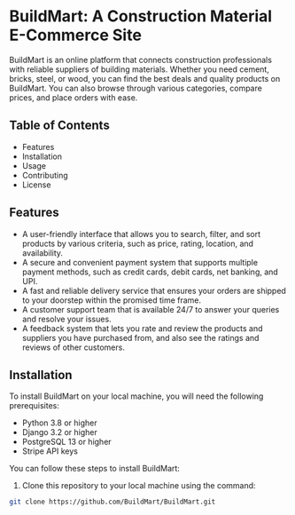 # BuildMart: A Construction Material E-Commerce Site

BuildMart is an online platform that connects construction professionals with reliable suppliers of building materials. Whether you need cement, bricks, steel, or wood, you can find the best deals and quality products on BuildMart. You can also browse through various categories, compare prices, and place orders with ease.

## Table of Contents
- Features
- Installation
- Usage
- Contributing
- License

## Features
- A user-friendly interface that allows you to search, filter, and sort products by various criteria, such as price, rating, location, and availability.
- A secure and convenient payment system that supports multiple payment methods, such as credit cards, debit cards, net banking, and UPI.
- A fast and reliable delivery service that ensures your orders are shipped to your doorstep within the promised time frame.
- A customer support team that is available 24/7 to answer your queries and resolve your issues.
- A feedback system that lets you rate and review the products and suppliers you have purchased from, and also see the ratings and reviews of other customers.

## Installation
To install BuildMart on your local machine, you will need the following prerequisites:
- Python 3.8 or higher
- Django 3.2 or higher
- PostgreSQL 13 or higher
- Stripe API keys

You can follow these steps to install BuildMart:
1. Clone this repository to your local machine using the command:

```bash
git clone https://github.com/BuildMart/BuildMart.git
